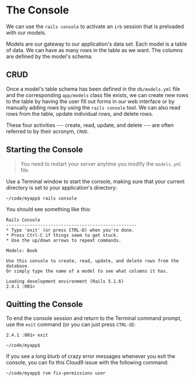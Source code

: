# The Console

We can use the `rails console` to activate an `irb` session that
is preloaded with our models.

Models are our gateway to our application's data set.  Each model is a table of data.  We can have as many rows in the table as we want.  The columns are defined by the model's schema.

## CRUD

Once a model's table schema has been defined in the `db/models.yml` file and the corresponding `app/models` class file exists, we can create new rows to the table by having the user fill out forms in our web interface or by manually adding rows by using the `rails console` tool.  We can also read rows from the table, update individual rows, and delete rows.

These four activities --- create, read, update, and delete --- are often referred to by their acronym, `CRUD`.

## Starting the Console

> You need to restart your server anytime you modify
  the `models.yml` file.

Use a Terminal window to start the console, making sure that
your current directory is set to your application's directory:

```
~/code/myapp$ rails console
```

You should see something like this:
```
Rails Console
--------------------------------------------------
* Type 'exit' (or press CTRL-D) when you're done.
* Press Ctrl-C if things seem to get stuck.
* Use the up/down arrows to repeat commands.

Models: Book

Use this console to create, read, update, and delete rows from the database.
Or simply type the name of a model to see what columns it has.

Loading development environment (Rails 5.1.6)
2.4.1 :001>
```

## Quitting the Console

To end the console session and return to the Terminal command prompt,
use the `exit` command (or you can just press `CTRL-D`):

```
2.4.1 :001> exit

~/code/myapp$
```

If you see a long blurb of crazy error messages whenever you exit
the console, you can fix this Cloud9 issue with the following command:

```
~/code/myapp$ rvm fix-permissions user
```
